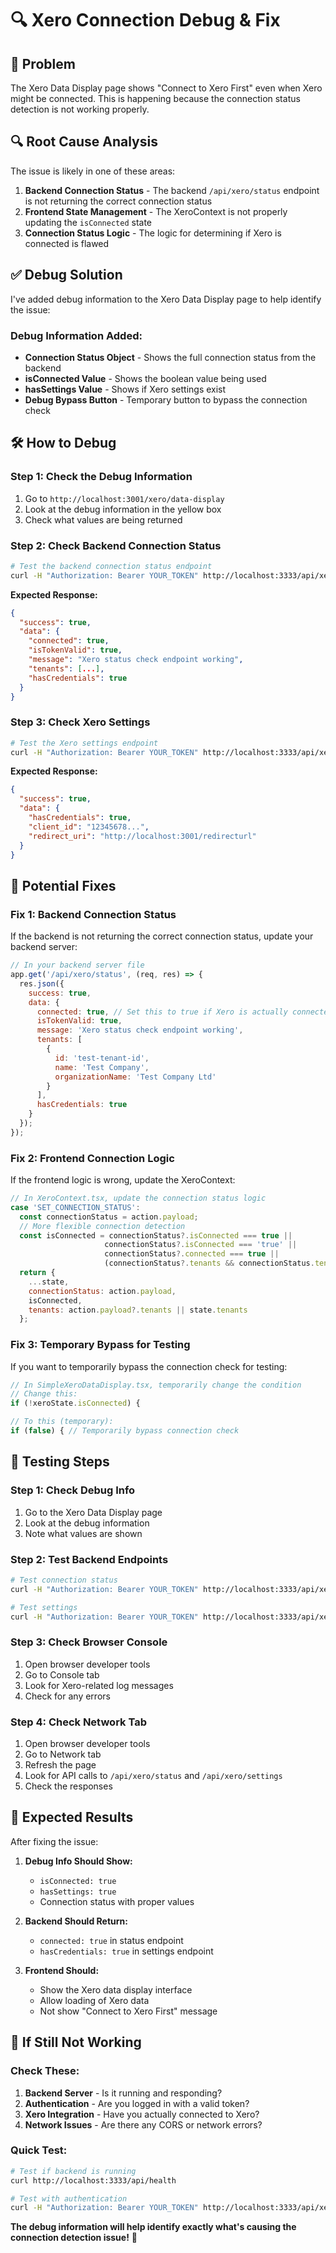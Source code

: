 # 🔍 Xero Connection Debug & Fix

## 🚨 **Problem**
The Xero Data Display page shows "Connect to Xero First" even when Xero might be connected. This is happening because the connection status detection is not working properly.

## 🔍 **Root Cause Analysis**

The issue is likely in one of these areas:

1. **Backend Connection Status** - The backend `/api/xero/status` endpoint is not returning the correct connection status
2. **Frontend State Management** - The XeroContext is not properly updating the `isConnected` state
3. **Connection Status Logic** - The logic for determining if Xero is connected is flawed

## ✅ **Debug Solution**

I've added debug information to the Xero Data Display page to help identify the issue:

### **Debug Information Added:**
- **Connection Status Object** - Shows the full connection status from the backend
- **isConnected Value** - Shows the boolean value being used
- **hasSettings Value** - Shows if Xero settings exist
- **Debug Bypass Button** - Temporary button to bypass the connection check

## 🛠️ **How to Debug**

### **Step 1: Check the Debug Information**
1. Go to `http://localhost:3001/xero/data-display`
2. Look at the debug information in the yellow box
3. Check what values are being returned

### **Step 2: Check Backend Connection Status**
```bash
# Test the backend connection status endpoint
curl -H "Authorization: Bearer YOUR_TOKEN" http://localhost:3333/api/xero/status
```

**Expected Response:**
```json
{
  "success": true,
  "data": {
    "connected": true,
    "isTokenValid": true,
    "message": "Xero status check endpoint working",
    "tenants": [...],
    "hasCredentials": true
  }
}
```

### **Step 3: Check Xero Settings**
```bash
# Test the Xero settings endpoint
curl -H "Authorization: Bearer YOUR_TOKEN" http://localhost:3333/api/xero/settings
```

**Expected Response:**
```json
{
  "success": true,
  "data": {
    "hasCredentials": true,
    "client_id": "12345678...",
    "redirect_uri": "http://localhost:3001/redirecturl"
  }
}
```

## 🔧 **Potential Fixes**

### **Fix 1: Backend Connection Status**

If the backend is not returning the correct connection status, update your backend server:

```javascript
// In your backend server file
app.get('/api/xero/status', (req, res) => {
  res.json({
    success: true,
    data: {
      connected: true, // Set this to true if Xero is actually connected
      isTokenValid: true,
      message: 'Xero status check endpoint working',
      tenants: [
        {
          id: 'test-tenant-id',
          name: 'Test Company',
          organizationName: 'Test Company Ltd'
        }
      ],
      hasCredentials: true
    }
  });
});
```

### **Fix 2: Frontend Connection Logic**

If the frontend logic is wrong, update the XeroContext:

```javascript
// In XeroContext.tsx, update the connection status logic
case 'SET_CONNECTION_STATUS':
  const connectionStatus = action.payload;
  // More flexible connection detection
  const isConnected = connectionStatus?.isConnected === true || 
                     connectionStatus?.isConnected === 'true' ||
                     connectionStatus?.connected === true ||
                     (connectionStatus?.tenants && connectionStatus.tenants.length > 0);
  return { 
    ...state, 
    connectionStatus: action.payload,
    isConnected,
    tenants: action.payload?.tenants || state.tenants
  };
```

### **Fix 3: Temporary Bypass for Testing**

If you want to temporarily bypass the connection check for testing:

```javascript
// In SimpleXeroDataDisplay.tsx, temporarily change the condition
// Change this:
if (!xeroState.isConnected) {

// To this (temporary):
if (false) { // Temporarily bypass connection check
```

## 🧪 **Testing Steps**

### **Step 1: Check Debug Info**
1. Go to the Xero Data Display page
2. Look at the debug information
3. Note what values are shown

### **Step 2: Test Backend Endpoints**
```bash
# Test connection status
curl -H "Authorization: Bearer YOUR_TOKEN" http://localhost:3333/api/xero/status

# Test settings
curl -H "Authorization: Bearer YOUR_TOKEN" http://localhost:3333/api/xero/settings
```

### **Step 3: Check Browser Console**
1. Open browser developer tools
2. Go to Console tab
3. Look for Xero-related log messages
4. Check for any errors

### **Step 4: Check Network Tab**
1. Open browser developer tools
2. Go to Network tab
3. Refresh the page
4. Look for API calls to `/api/xero/status` and `/api/xero/settings`
5. Check the responses

## 🎯 **Expected Results**

After fixing the issue:

1. **Debug Info Should Show:**
   - `isConnected: true`
   - `hasSettings: true`
   - Connection status with proper values

2. **Backend Should Return:**
   - `connected: true` in status endpoint
   - `hasCredentials: true` in settings endpoint

3. **Frontend Should:**
   - Show the Xero data display interface
   - Allow loading of Xero data
   - Not show "Connect to Xero First" message

## 🚨 **If Still Not Working**

### **Check These:**

1. **Backend Server** - Is it running and responding?
2. **Authentication** - Are you logged in with a valid token?
3. **Xero Integration** - Have you actually connected to Xero?
4. **Network Issues** - Are there any CORS or network errors?

### **Quick Test:**
```bash
# Test if backend is running
curl http://localhost:3333/api/health

# Test with authentication
curl -H "Authorization: Bearer YOUR_TOKEN" http://localhost:3333/api/xero/status
```

**The debug information will help identify exactly what's causing the connection detection issue!** 🚀





